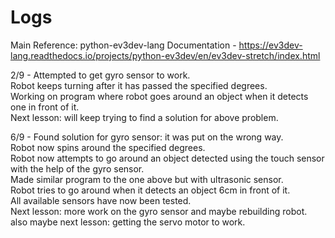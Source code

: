 # Logs


Main Reference: python-ev3dev-lang Documentation -  https://ev3dev-lang.readthedocs.io/projects/python-ev3dev/en/ev3dev-stretch/index.html <br>


2/9 - Attempted to get gyro sensor to work. <br>
      Robot keeps turning after it has passed the specified degrees. <br>
      Working on program where robot goes around an object when it detects one in front of it. <br>
      Next lesson: will keep trying to find a solution for above problem. <br>
      
6/9 - Found solution for gyro sensor: it was put on the wrong way. <br>
      Robot now spins around the specified degrees. <br>
      Robot now attempts to go around an object detected using the touch sensor with the help of the gyro sensor. <br>
      Made similar program to the one above but with ultrasonic sensor.<br>
      Robot tries to go around when it detects an object 6cm in front of it. <br>
      All available sensors have now been tested. <br>
      Next lesson: more work on the gyro sensor and maybe rebuilding robot. <br>
      also maybe next lesson: getting the servo motor to work. <br>
